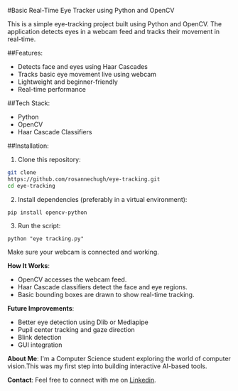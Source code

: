 #Basic Real-Time Eye Tracker using Python and OpenCV

This is a simple eye-tracking project built using Python and OpenCV. The application detects eyes in a webcam feed and tracks their movement in real-time.

##Features:
- Detects face and eyes using Haar Cascades
- Tracks basic eye movement live using webcam
- Lightweight and beginner-friendly
- Real-time performance

##Tech Stack:
- Python
- OpenCV
- Haar Cascade Classifiers

##Installation:
1. Clone this repository:
```bash
git clone
https://github.com/rosannechugh/eye-tracking.git
cd eye-tracking
```
2. Install dependencies (preferably in a virtual environment):
```
pip install opencv-python
```
3. Run the script:
```
python "eye tracking.py"
```
Make sure your webcam is connected and working.

**How It Works**:
- OpenCV accesses the webcam feed.
- Haar Cascade classifiers detect the face and eye regions.
- Basic bounding boxes are drawn to show real-time tracking.

**Future Improvements**:
- Better eye detection using Dlib or Mediapipe
- Pupil center tracking and gaze direction
- Blink detection
- GUI integration

**About Me**:
I'm a Computer Science student exploring the world of computer vision.This was my first step into building interactive AI-based tools.

**Contact**:
Feel free to connect with me on [Linkedin](https://www.linkedin.com/in/rosanne-chugh-34b795304/).
